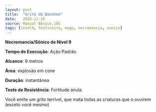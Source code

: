 ```yaml
---
layout: post
title:  "Grito da Banshee"
date:   2016-11-16
source: Manual Básico.185
tags: [level9, feiticeiro, mago, necromancia, sonico]
---
```


**Necromancia/Sônico de Nível 9**

**Tempo de Execução**: Ação Padrão

**Alcance**: 9 metros

**Área**: explosão em cone

**Duração**: instantânea

**Teste de Resistência**: Fortitude anula.

Você emite um grito terrível, que mata todas as criaturas que o ouvirem (exceto você mesmo)